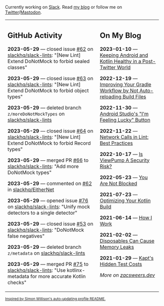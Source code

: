 Currently working on [Slack](https://slack.com/). Read [my blog](https://zacsweers.dev/) or follow me on [Twitter](https://twitter.com/ZacSweers)/[Mastodon](https://hachyderm.io/@ZacSweers).

<table><tr><td valign="top" width="60%">

## GitHub Activity
<!-- githubActivity starts -->
**2023-05-29** — closed issue [#62](https://github.com/slackhq/slack-lints/issues/62) on [slackhq/slack-lints](https://github.com/slackhq/slack-lints): "[New Lint] Extend DoNotMock to forbid sealed classes"

**2023-05-29** — closed issue [#63](https://github.com/slackhq/slack-lints/issues/63) on [slackhq/slack-lints](https://github.com/slackhq/slack-lints): "[New Lint] Extend DoNotMock to forbid object types"

**2023-05-29** — deleted branch `z/moreDoNotMockTypes` on [slackhq/slack-lints](https://github.com/slackhq/slack-lints)

**2023-05-29** — closed issue [#64](https://github.com/slackhq/slack-lints/issues/64) on [slackhq/slack-lints](https://github.com/slackhq/slack-lints): "[New Lint] Extend DoNotMock to forbid Record types"

**2023-05-29** — merged PR [#66](https://github.com/slackhq/slack-lints/pull/66) to [slackhq/slack-lints](https://github.com/slackhq/slack-lints): "Add more DoNotMock types"

**2023-05-29** — commented on [#62](https://github.com/slackhq/EitherNet/issues/62#issuecomment-1567439248) in [slackhq/EitherNet](https://github.com/slackhq/EitherNet)

**2023-05-29** — opened issue [#76](https://github.com/slackhq/slack-lints/issues/76) on [slackhq/slack-lints](https://github.com/slackhq/slack-lints): "Unify mock detectors to a single detector"

**2023-05-29** — closed issue [#53](https://github.com/slackhq/slack-lints/issues/53) on [slackhq/slack-lints](https://github.com/slackhq/slack-lints): "DoNotMock false negatives"

**2023-05-29** — deleted branch `z/metadata` on [slackhq/slack-lints](https://github.com/slackhq/slack-lints)

**2023-05-29** — merged PR [#75](https://github.com/slackhq/slack-lints/pull/75) to [slackhq/slack-lints](https://github.com/slackhq/slack-lints): "Use kotlinx-metadata for more accurate Kotlin checks"
<!-- githubActivity ends -->
</td><td valign="top" width="40%">

## On My Blog
<!-- blog starts -->
**2023-01-10** — [Keeping Android and Kotlin Healthy in a Post-Twitter World](https://www.zacsweers.dev/keeping-android-healthy/)

**2022-12-19** — [Improving Your Gradle Workflow by Not Auto-reloading Build Files](https://www.zacsweers.dev/improving-your-workflow-by-not-auto-reloading-build-files/)

**2022-11-30** — [Android Studio's "I'm Feeling Lucky" Button](https://www.zacsweers.dev/android-studios-im-feeling-lucky-button/)

**2022-11-22** — [Network Calls in Lint: Best Practices](https://www.zacsweers.dev/network-calls-in-lint-best-practices/)

**2022-10-17** — [Is ViewPump A Security Risk?](https://www.zacsweers.dev/is-viewpump-a-security-risk/)

**2022-05-23** — [You Are Not Blocked](https://www.zacsweers.dev/you-are-not-blocked/)

**2021-07-23** — [Optimizing Your Kotlin Build](https://www.zacsweers.dev/optimizing-your-kotlin-build/)

**2021-06-14** — [How I Work](https://www.zacsweers.dev/how-i-work/)

**2021-02-02** — [Disposables Can Cause Memory Leaks](https://www.zacsweers.dev/disposables-can-cause-memory-leaks/)

**2021-01-29** — [Kapt's Hidden Test Costs](https://www.zacsweers.dev/kapts-hidden-test-costs/)
<!-- blog ends -->
_More on [zacsweers.dev](https://zacsweers.dev/)_
</td></tr></table>

<sub><a href="https://simonwillison.net/2020/Jul/10/self-updating-profile-readme/">Inspired by Simon Willison's auto-updating profile README.</a></sub>